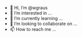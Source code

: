 - 👋 Hi, I’m @wgraus
- 👀 I’m interested in ...
- 🌱 I’m currently learning ...
- 💞️ I’m looking to collaborate on ...
- 📫 How to reach me ...

<!---
wgraus/wgraus is a ✨ special ✨ repository because its `README.md` (this file) appears on your GitHub profile.
You can click the Preview link to take a look at your changes.
--->
